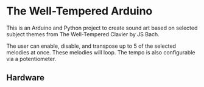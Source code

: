 # The Well-Tempered Arduino

This is an Arduino and Python project to create sound art based on selected subject themes from The Well-Tempered Clavier by JS Bach.

The user can enable, disable, and transpose up to 5 of the selected melodies at once. These melodies will loop. The tempo is also configurable via a potentiometer.

## Hardware

